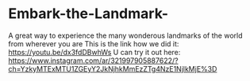 # Embark-the-Landmark-
A great way to experience the many wonderous landmarks of the world from wherever you are
This is the link how we did it: https://youtu.be/dx3fdDBwhWs
U can try it out here: https://www.instagram.com/ar/321997905887622/?ch=YzkyMTExMTU1ZGEyY2JkNjhkMmEzZTg4NzE1NjlkMjE%3D
